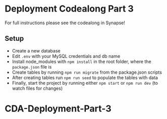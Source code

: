 # Deployment Codealong Part 3

For full instructions please see the codealong in Synapse!

## Setup

- Create a new database
- Edit `.env` with your MySQL credentials and db name
- Install node_modules with `npm install` in the root folder, where the `package.json` file is
- Create tables by running `npm run migrate` from the package.json scripts
- After creating tables run `npm run seed` to populate the tables with data
- Finally, start the project by running either `npm start` or `npm run dev` (to watch files for changes)
# CDA-Deployment-Part-3
